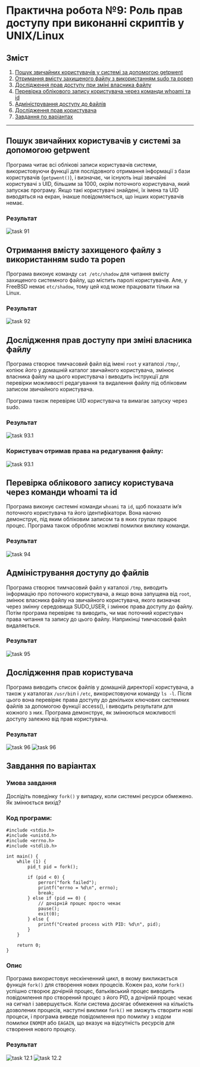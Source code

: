 # Практична робота №9:  Роль прав доступу при виконанні скриптів у UNIX/Linux

## Зміст
1. [Пошук звичайних користувачів у системі за допомогою getpwent](#пошук-звичайних-користувачів-у-системі-за-допомогою-getpwent)
2. [Отримання вмісту захищеного файлу з використанням sudo та popen](#отримання-вмісту-захищеного-файлу-з-використанням-sudo-та-popen)
3. [Дослідження прав доступу при зміні власника файлу](#дослідження-прав-доступу-при-зміні-власника-файлу)
4. [Перевірка облікового запису користувача через команди whoami та id](#перевірка-облікового-запису-користувача-через-команди-whoami-та-id)
5. [Адміністрування доступу до файлів](#адміністрування-доступу-до-файлів)
6. [Дослідження прав користувача](#дослідження-прав-користувача)
7. [Завдання по варіантах](#завдання-по-варіантах)

---
## Пошук звичайних користувачів у системі за допомогою getpwent

Програма читає всі облікові записи користувачів системи, використовуючи функції для послідовного отримання інформації з бази користувачів (`getpwent()`), і визначає, чи існують інші звичайні користувачі з UID, більшим за 1000, окрім поточного користувача, який запускає програму. Якщо такі користувачі знайдені, їх імена та UID виводяться на екран, інакше повідомляється, що інших користувачів немає.

### Результат
![task 91](task9.1.png)


## Отримання вмісту захищеного файлу з використанням sudo та popen

Програма виконує команду `cat /etc/shadow` для читання вмісту захищеного системного файлу, що містить паролі користувачів. Але, у FreeBSD немає `etc/shadow`, тому цей код може працювати тільки на Linux.

### Результат
![task 92](task9.2.png)

## Дослідження прав доступу при зміні власника файлу

Програма створює тимчасовий файл від імені `root` у каталозі `/tmp/`, копіює його у домашній каталог звичайного користувача, змінює власника файлу на цього користувача і виводить інструкції для перевірки можливості редагування та видалення файлу під обліковим записом звичайного користувача.

Програма також перевіряє UID користувача та вимагає запуску через sudo.

### Результат
![task 93.1](task9.3.1.png)


### Користувач отримав права на редагування файлу:
![task 93.1](task9.3.3.png)


## Перевірка облікового запису користувача через команди whoami та id

Програма виконує системні команди `whoami` та `id`, щоб показати ім’я поточного користувача та його ідентифікатори. Вона наочно демонструє, під яким обліковим записом та в яких групах працює процес. Програма також обробляє можливі помилки виклику команди.

### Результат
![task 94](task9.4.png)


## Адміністрування доступу до файлів

Програма створює тимчасовий файл у каталозі `/tmp`, виводить інформацію про поточного користувача, а якщо вона запущена від `root`, змінює власника файлу на звичайного користувача, якого визначає через змінну середовища SUDO_USER, і змінює права доступу до файлу. Потім програма перевіряє та виводить, чи має поточний користувач права читання та запису до цього файлу. Наприкінці тимчасовий файл видаляється.

### Результат
![task 95](task9.5.png)

## Дослідження прав користувача

Програма виводить список файлів у домашній директорії користувача, а також у каталогах `/usr/bi`n і `/etc`, використовуючи команду `ls -l`. Після цього вона перевіряє права доступу до декількох ключових системних файлів за допомогою функції access(), і виводить результати для кожного з них. Програма демонструє, як змінюються можливості доступу залежно від прав користувача.

### Результат
![task 96](task9.6.1.png)
![task 96](task9.6.2.png)

## Завдання по варіантах

### Умова завдання

Дослідіть поведінку `fork()` у випадку, коли системні ресурси обмежено. Як змінюється вихід?


### Код програми:

```
#include <stdio.h>
#include <unistd.h>
#include <errno.h>
#include <stdlib.h>

int main() {
    while (1) {
        pid_t pid = fork();

        if (pid < 0) {
            perror("fork failed");
            printf("errno = %d\n", errno);
            break;
        } else if (pid == 0) {
            // дочірній процес просто чекає
            pause();
            exit(0);
        } else {
            printf("Created process with PID: %d\n", pid);
        }
    }

    return 0;
}
```

### Опис

Програма використовує нескінченний цикл, в якому викликається функція `fork()` для створення нових процесів. Кожен раз, коли `fork()` успішно створює дочірній процес, батьківський процес виводить повідомлення про створений процес з його PID, а дочірній процес чекає на сигнал і завершується. Коли система досягає обмеження на кількість дозволених процесів, наступні виклики `fork()` не зможуть створити нові процеси, і програма виведе повідомлення про помилку з кодом помилки `ENOMEM` або `EAGAIN`, що вказує на відсутність ресурсів для створення нового процесу.

### Результат
![task 12.1](task12.1.png)
![task 12.2](task12.2.png)





